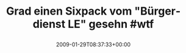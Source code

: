 ---
retweeted: false
source: <a href="http://twitter.com" rel="nofollow">Twitter Web Client</a>
entities:
  hashtags:
  - text: wtf
    indices:
    - '48'
    - '52'
  symbols: []
  user_mentions: []
  urls: []
display_text_range:
- '0'
- '52'
favorite_count: '0'
id_str: '1157960910'
truncated: false
retweet_count: '0'
id: '1157960910'
created_at: Thu Jan 29 08:37:33 +0000 2009
favorited: false
full_text: 'Grad einen Sixpack vom "Bürgerdienst LE" gesehn #wtf'
lang: de
tags:
- wtf
- pesos/twitter
date: '2009-01-29T08:37:33+00:00'
src: https://twitter.com/bascht/status/1157960910
original_url: https://twitter.com/bascht/status/1157960910
type: twitter_tweet
text: 'Grad einen Sixpack vom "Bürgerdienst LE" gesehn #wtf'
title: 'Grad einen Sixpack vom "Bürgerdienst LE" gesehn #wtf

  '

---